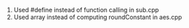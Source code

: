 1. Used #define instead of function calling in sub.cpp
2. Used array instead of computing roundConstant in aes.cpp
